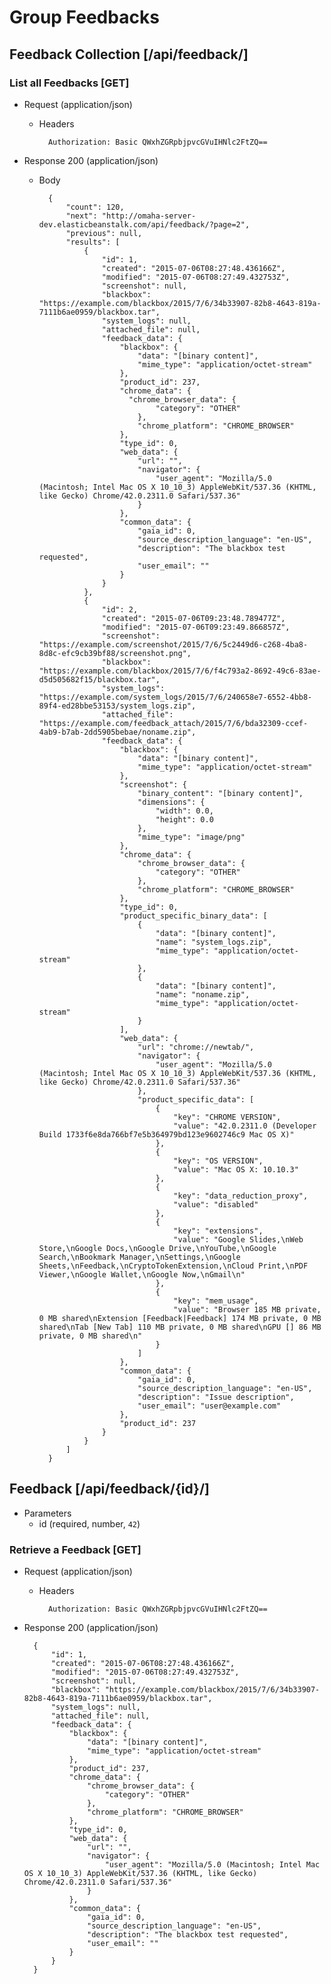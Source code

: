 # Group Feedbacks

## Feedback Collection [/api/feedback/]

### List all Feedbacks [GET]

+ Request (application/json)

    + Headers

            Authorization: Basic QWxhZGRpbjpvcGVuIHNlc2FtZQ==

+ Response 200 (application/json)
    + Body

            {
                "count": 120,
                "next": "http://omaha-server-dev.elasticbeanstalk.com/api/feedback/?page=2",
                "previous": null,
                "results": [
                    {
                        "id": 1,
                        "created": "2015-07-06T08:27:48.436166Z",
                        "modified": "2015-07-06T08:27:49.432753Z",
                        "screenshot": null,
                        "blackbox": "https://example.com/blackbox/2015/7/6/34b33907-82b8-4643-819a-7111b6ae0959/blackbox.tar",
                        "system_logs": null,
                        "attached_file": null,
                        "feedback_data": {
                            "blackbox": {
                                "data": "[binary content]",
                                "mime_type": "application/octet-stream"
                            },
                            "product_id": 237,
                            "chrome_data": {
                              "chrome_browser_data": {
                                    "category": "OTHER"
                                },
                                "chrome_platform": "CHROME_BROWSER"
                            },
                            "type_id": 0,
                            "web_data": {
                                "url": "",
                                "navigator": {
                                    "user_agent": "Mozilla/5.0 (Macintosh; Intel Mac OS X 10_10_3) AppleWebKit/537.36 (KHTML, like Gecko) Chrome/42.0.2311.0 Safari/537.36"
                                }
                            },
                            "common_data": {
                                "gaia_id": 0,
                                "source_description_language": "en-US",
                                "description": "The blackbox test requested",
                                "user_email": ""
                            }
                        }
                    },
                    {
                        "id": 2,
                        "created": "2015-07-06T09:23:48.789477Z",
                        "modified": "2015-07-06T09:23:49.866857Z",
                        "screenshot": "https://example.com/screenshot/2015/7/6/5c2449d6-c268-4ba8-8d8c-efc9cb39bf88/screenshot.png",
                        "blackbox": "https://example.com/blackbox/2015/7/6/f4c793a2-8692-49c6-83ae-d5d505682f15/blackbox.tar",
                        "system_logs": "https://example.com/system_logs/2015/7/6/240658e7-6552-4bb8-89f4-ed28bbe53153/system_logs.zip",
                        "attached_file": "https://example.com/feedback_attach/2015/7/6/bda32309-ccef-4ab9-b7ab-2dd5905bebae/noname.zip",
                        "feedback_data": {
                            "blackbox": {
                                "data": "[binary content]",
                                "mime_type": "application/octet-stream"
                            },
                            "screenshot": {
                                "binary_content": "[binary content]",
                                "dimensions": {
                                    "width": 0.0,
                                    "height": 0.0
                                },
                                "mime_type": "image/png"
                            },
                            "chrome_data": {
                                "chrome_browser_data": {
                                    "category": "OTHER"
                                },
                                "chrome_platform": "CHROME_BROWSER"
                            },
                            "type_id": 0,
                            "product_specific_binary_data": [
                                {
                                    "data": "[binary content]",
                                    "name": "system_logs.zip",
                                    "mime_type": "application/octet-stream"
                                },
                                {
                                    "data": "[binary content]",
                                    "name": "noname.zip",
                                    "mime_type": "application/octet-stream"
                                }
                            ],
                            "web_data": {
                                "url": "chrome://newtab/",
                                "navigator": {
                                    "user_agent": "Mozilla/5.0 (Macintosh; Intel Mac OS X 10_10_3) AppleWebKit/537.36 (KHTML, like Gecko) Chrome/42.0.2311.0 Safari/537.36"
                                },
                                "product_specific_data": [
                                    {
                                        "key": "CHROME VERSION",
                                        "value": "42.0.2311.0 (Developer Build 1733f6e8da766bf7e5b364979bd123e9602746c9 Mac OS X)"
                                    },
                                    {
                                        "key": "OS VERSION",
                                        "value": "Mac OS X: 10.10.3"
                                    },
                                    {
                                        "key": "data_reduction_proxy",
                                        "value": "disabled"
                                    },
                                    {
                                        "key": "extensions",
                                        "value": "Google Slides,\nWeb Store,\nGoogle Docs,\nGoogle Drive,\nYouTube,\nGoogle Search,\nBookmark Manager,\nSettings,\nGoogle Sheets,\nFeedback,\nCryptoTokenExtension,\nCloud Print,\nPDF Viewer,\nGoogle Wallet,\nGoogle Now,\nGmail\n"
                                    },
                                    {
                                        "key": "mem_usage",
                                        "value": "Browser 185 MB private, 0 MB shared\nExtension [Feedback|Feedback] 174 MB private, 0 MB shared\nTab [New Tab] 110 MB private, 0 MB shared\nGPU [] 86 MB private, 0 MB shared\n"
                                    }
                                ]
                            },
                            "common_data": {
                                "gaia_id": 0,
                                "source_description_language": "en-US",
                                "description": "Issue description",
                                "user_email": "user@example.com"
                            },
                            "product_id": 237
                        }
                    }
                ]
            }

## Feedback [/api/feedback/{id}/]

+ Parameters
    * id (required, number, `42`)

### Retrieve a Feedback [GET]

+ Request (application/json)

    + Headers

            Authorization: Basic QWxhZGRpbjpvcGVuIHNlc2FtZQ==

+ Response 200 (application/json)

        {
            "id": 1,
            "created": "2015-07-06T08:27:48.436166Z",
            "modified": "2015-07-06T08:27:49.432753Z",
            "screenshot": null,
            "blackbox": "https://example.com/blackbox/2015/7/6/34b33907-82b8-4643-819a-7111b6ae0959/blackbox.tar",
            "system_logs": null,
            "attached_file": null,
            "feedback_data": {
                "blackbox": {
                    "data": "[binary content]",
                    "mime_type": "application/octet-stream"
                },
                "product_id": 237,
                "chrome_data": {
                    "chrome_browser_data": {
                        "category": "OTHER"
                    },
                    "chrome_platform": "CHROME_BROWSER"
                },
                "type_id": 0,
                "web_data": {
                    "url": "",
                    "navigator": {
                        "user_agent": "Mozilla/5.0 (Macintosh; Intel Mac OS X 10_10_3) AppleWebKit/537.36 (KHTML, like Gecko) Chrome/42.0.2311.0 Safari/537.36"
                    }
                },
                "common_data": {
                    "gaia_id": 0,
                    "source_description_language": "en-US",
                    "description": "The blackbox test requested",
                    "user_email": ""
                }
            }
        }